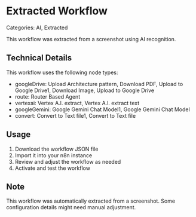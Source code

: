 # Extracted Workflow

Categories: AI, Extracted

This workflow was extracted from a screenshot using AI recognition.

## Technical Details

This workflow uses the following node types:

- googleDrive: Upload Architecture pattern, Download PDF, Upload to Google Drive1, Download Image, Upload to Google Drive
- route: Router Based Agent
- vertexai: Vertex A.l. extract, Vertex A.l. extract text
- googleGemini: Google Gemini Chat Model1, Google Gemini Chat Model
- convert: Convert to Text file1, Convert to Text file

## Usage

1. Download the workflow JSON file
2. Import it into your n8n instance
3. Review and adjust the workflow as needed
4. Activate and test the workflow

## Note

This workflow was automatically extracted from a screenshot. Some configuration details might need manual adjustment.
